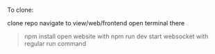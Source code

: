 To clone:

clone repo
navigate to view/web/frontend
open terminal there
> npm install
open website with
> npm run dev
start websocket with regular run command
